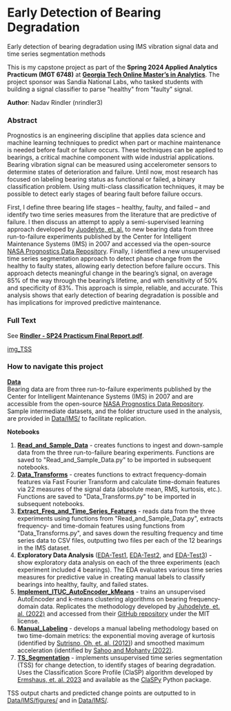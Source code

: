 # Early Detection of Bearing Degradation
Early detection of bearing degradation using IMS vibration signal data and time series segmentation methods

This is my capstone project as part of the **Spring 2024 Applied Analytics Practicum (MGT 6748)** at [**Georgia Tech Online Master’s in Analytics**](https://pe.gatech.edu/degrees/analytics).  The project sponsor was Sandia National Labs, who tasked students with building a signal classifier to parse "healthy" from "faulty" signal.

**Author**: Nadav Rindler (nrindler3)

### Abstract
Prognostics is an engineering discipline that applies data science and machine learning techniques to predict when part or machine maintenance is needed before fault or failure occurs.  These techniques can be applied to bearings, a critical machine component with wide industrial applications.  Bearing vibration signal can be measured using accelerometer sensors to determine states of deterioration and failure.  Until now, most research has focused on labeling bearing status as functional or failed, a binary classification problem.  Using multi-class classification techniques, it may be possible to detect early stages of bearing fault before failure occurs.  

First, I define three bearing life stages – healthy, faulty, and failed – and identify two time series measures from the literature that are predictive of failure. I then discuss an attempt to apply a semi-supervised learning approach developed by [Juodelyte, et. al.](https://arxiv.org/abs/2203.03259) to new bearing data from three run-to-failure experiments published by the Center for Intelligent Maintenance Systems (IMS) in 2007 and accessed via the open-source [NASA Prognostics Data Repository](https://www.nasa.gov/intelligent-systems-division/discovery-and-systems-health/pcoe/pcoe-data-set-repository/).  Finally, I identified a new unsupervised time series segmentation approach to detect phase change from the healthy to faulty states, allowing early detection before failure occurs.  This approach detects meaningful change in the bearing’s signal, on average 85% of the way through the bearing’s lifetime, and with sensitivity of 50% and specificity of 83%.  This approach is simple, reliable, and accurate. This analysis shows that early detection of bearing degradation is possible and has implications for improved predictive maintenance.

### Full Text
See [**Rindler - SP24 Practicum Final Report.pdf**]().

[img_TSS]()

### How to navigate this project
**[Data]()**  
Bearing data are from three run-to-failure experiments published by the Center for Intelligent Maintenance Systems (IMS) in 2007 and are accessible from the open-source [NASA Prognostics Data Repository](https://www.nasa.gov/intelligent-systems-division/discovery-and-systems-health/pcoe/pcoe-data-set-repository/).  Sample intermediate datasets, and the folder structure used in the analysis, are provided in [Data/IMS/]() to facilitate replication.

**Notebooks**
1. **[Read_and_Sample_Data]()** - creates functions to ingest and down-sample data from the three run-to-failure bearing experiments. Functions are saved to "Read_and_Sample_Data.py" to be imported in subsequent notebooks.
2. **[Data_Transforms]()** - creates functions to extract frequency-domain features via Fast Fourier Transform and calculate time-domain features via 22 measures of the signal data (absolute mean, RMS, kurtosis, etc.). Functions are saved to "Data_Transforms.py" to be imported in subsequent notebooks.
3. **[Extract_Freq_and_Time_Series_Features]()** - reads data from the three experiments using functions from "Read_and_Sample_Data.py", extracts frequency- and time-domain features using functions from "Data_Transforms.py", and saves down the resulting frequency and time series data to CSV files, outputting two files per each of the 12 bearings in the IMS dataset.
4. **Exploratory Data Analysis** ([EDA-Test1](), [EDA-Test2](), and [EDA-Test3]()) - show exploratory data analysis on each of the three experiments (each experiment included 4 bearings). The EDA evaluates various time series measures for predictive value in creating manual labels to classify bearings into healthy, faulty, and failed states.
5. **[Implement_ITUC_AutoEncoder_kMeans]()** - trains an unsupervised AutoEncoder and k-means clustering algorithms on bearing frequency-domain data. Replicates the methodology developed by [Juhodelyte, et. al. (2022)](https://dl.acm.org/doi/10.1145/3534678.3539057) and accessed from their [GitHub repository](https://github.com/DovileDo/BearingDegradationStageDetection) under the MIT license.
6. **[Manual_Labeling]()** - develops a manual labeling methodology based on two time-domain metrics: the exponential moving average of kurtosis (identified by [Sutrisno, Oh, et. al. (2012)](https://ieeexplore.ieee.org/document/6299548)) and smoothed maximum acceleration (identified by [Sahoo and Mohanty (2022)](https://link.springer.com/chapter/10.1007/978-3-030-93639-6_35).
7. **[TS_Segmentation]()** - implements unsupervised time series segmentation (TSS) for change detection, to identify stages of bearing degradation. Uses the Classification Score Profile (ClaSP) algorithm developed by [Ermshaus, et. al. 2023](https://link.springer.com/article/10.1007/s10618-023-00923-x) and available as the [ClaSPy](https://github.com/ermshaua/claspy/tree/main) Python package.

TSS output charts and predicted change points are outputted to in [Data/IMS/figures/]() and in [Data/IMS/]().
